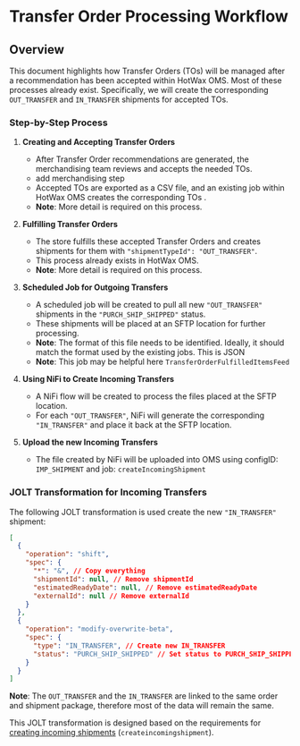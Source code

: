 # Transfer Order Processing Workflow

## Overview
This document highlights how Transfer Orders (TOs) will be managed after a recommendation has been accepted within HotWax OMS. Most of these processes already exist. Specifically, we will create the corresponding `OUT_TRANSFER` and `IN_TRANSFER` shipments for accepted TOs.

### Step-by-Step Process

1. **Creating and Accepting Transfer Orders**
   - After Transfer Order recommendations are generated, the merchandising team reviews and accepts the needed TOs.
   - add merchandising step 
   - Accepted TOs are exported as a CSV file, and an existing job within HotWax OMS creates the corresponding TOs .
   - **Note**: More detail is required on this process.

2. **Fulfilling Transfer Orders**
   - The store fulfills these accepted Transfer Orders and creates shipments for them with `"shipmentTypeId": "OUT_TRANSFER"`.
   - This process already exists in HotWax OMS.
   - **Note**: More detail is required on this process.

3. **Scheduled Job for Outgoing Transfers**
   - A scheduled job will be created to pull all new `"OUT_TRANSFER"` shipments in the `"PURCH_SHIP_SHIPPED"` status.
   - These shipments will be placed at an SFTP location for further processing.
   - **Note**: The format of this file needs to be identified. Ideally, it should match the format used by the existing jobs. This is JSON
   - **Note**: This job may be helpful here `TransferOrderFulfilledItemsFeed`

4. **Using NiFi to Create Incoming Transfers**
   - A NiFi flow will be created to process the files placed at the SFTP location.
   - For each `"OUT_TRANSFER"`, NiFi will generate the corresponding `"IN_TRANSFER"` and place it back at the SFTP location.

5. **Upload the new Incoming Transfers**
   - The file created by NiFi will be uploaded into OMS using configID: `IMP_SHIPMENT` and job: `createIncomingShipment` 

### JOLT Transformation for Incoming Transfers
The following JOLT transformation is used create the new `"IN_TRANSFER"` shipment:

```json
[
  {
    "operation": "shift",
    "spec": {
      "*": "&", // Copy everything
      "shipmentId": null, // Remove shipmentId
      "estimatedReadyDate": null, // Remove estimatedReadyDate
      "externalId": null // Remove externalId
    }
  },
  {
    "operation": "modify-overwrite-beta",
    "spec": {
      "type": "IN_TRANSFER", // Create new IN_TRANSFER
      "status": "PURCH_SHIP_SHIPPED" // Set status to PURCH_SHIP_SHIPPED
    }
  }
]
```

**Note**: The `OUT_TRANSFER` and the `IN_TRANSFER` are linked to the same order and shipment package, therefore most of the data will remain the same.

This JOLT transformation is designed based on the requirements for [creating incoming shipments](https://docs.google.com/document/d/1hOK8CAYw2TpBYudrHVOrFc5EbcPQAns2xB-VaRLDlZU/edit?usp=sharing) (`createincomingshipment`).